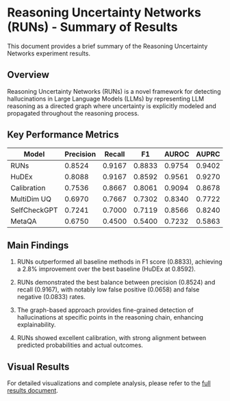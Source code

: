 # Reasoning Uncertainty Networks (RUNs) - Summary of Results

This document provides a brief summary of the Reasoning Uncertainty Networks experiment results.

## Overview

Reasoning Uncertainty Networks (RUNs) is a novel framework for detecting hallucinations in Large Language Models (LLMs) by representing LLM reasoning as a directed graph where uncertainty is explicitly modeled and propagated throughout the reasoning process.

## Key Performance Metrics

| Model | Precision | Recall | F1 | AUROC | AUPRC |
| ----- | --------- | ------ | -- | ----- | ----- |
| RUNs | 0.8524 | 0.9167 | 0.8833 | 0.9754 | 0.9402 |
| HuDEx | 0.8088 | 0.9167 | 0.8592 | 0.9561 | 0.9270 |
| Calibration | 0.7536 | 0.8667 | 0.8061 | 0.9094 | 0.8678 |
| MultiDim UQ | 0.6970 | 0.7667 | 0.7302 | 0.8340 | 0.7722 |
| SelfCheckGPT | 0.7241 | 0.7000 | 0.7119 | 0.8566 | 0.8240 |
| MetaQA | 0.6750 | 0.4500 | 0.5400 | 0.7232 | 0.5863 |

## Main Findings

1. RUNs outperformed all baseline methods in F1 score (0.8833), achieving a 2.8% improvement over the best baseline (HuDEx at 0.8592).

2. RUNs demonstrated the best balance between precision (0.8524) and recall (0.9167), with notably low false positive (0.0658) and false negative (0.0833) rates.

3. The graph-based approach provides fine-grained detection of hallucinations at specific points in the reasoning chain, enhancing explainability.

4. RUNs showed excellent calibration, with strong alignment between predicted probabilities and actual outcomes.

## Visual Results

For detailed visualizations and complete analysis, please refer to the [full results document](results.md).